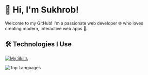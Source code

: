 # 👋 Hi, I'm Sukhrob! 
Welcome to my GitHub! I'm a passionate web developer 🌐 who loves creating modern, interactive web apps 🚀.  

## 🛠️ Technologies I Use
[![My Skills](https://skillicons.dev/icons?i=html,css,js,vue,figma,github)](https://skillicons.dev)

![Top Languages](https://github-readme-stats.vercel.app/api/top-langs/?username=khodirov0&langs_count=5&theme=tokyonight)



